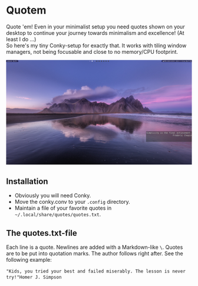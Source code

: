 # Quotem

Quote 'em! Even in your minimalist setup you need quotes shown on your desktop to continue your journey towards minimalism and excellence! (At least I do ...) \
So here's my tiny Conky-setup for exactly that. It works with tiling window managers, not being focusable and close to no memory/CPU footprint.

![Screenshot](images/screenshot.png)

## Installation

- Obviously you will need Conky.
- Move the conky.conv to your ```.config``` directory.
- Maintain a file of your favorite quotes in ```~/.local/share/quotes/quotes.txt```.

## The quotes.txt-file

Each line is a quote.
Newlines are added with a Markdown-like ```\```.
Quotes are to be put into quotation marks.
The author follows right after.
See the following example:
```
"Kids, you tried your best and failed miserably. The lesson is never try!"Homer J. Simpson
```

